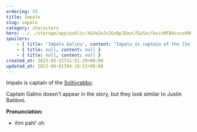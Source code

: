 ```yaml
---
ordering: 53
title: Impalo
slug: impalo
category: characters
hero: ../../storage/app/public/XGVe2wJz2GxQpJEmvLfGuSoifAxicNFB0cucaXNN.jpg
spoilers:
    - { title: 'Impalo Galino', content: "Impalo is captain of the [Soltivrabbo](/category/spaceships/soltivrabbo). They are noted for being assigned more jobs than usual on [Tessyas](/category/planets-cities/tessyas), so much so that they sparked a friendship with [Cat](/category/characters/cat).\r\n\r\nCaptain Galino doesn't truly appear in the story, only through references in Cat's notes that [Davi](/category/characters/davi) reads. However, [Mary](/category/characters/mary) observed a news broadcast while working at [Tahlia's](/category/characters/tahlia) shop. The report detailed the arrest of the Soltivrabbo's seven crew members for animal smuggling by [Admiral Telencia](/category/characters/rosh-telencia). She only noted the appearance of a person whose face she couldn't see, but did view a quick pan-across of the crew. This makes it likely that Mary saw Captain Galino, even if she wouldn't know of their significance. They look similar to Justin Baldoni.\r\n\r\n**Pronunciation:**\r\n- ihm pahl’ oh\r\n- gah lee’ no" }
    - { title: null, content: null }
    - { title: null, content: null }
created_at: 2023-05-21T21:51:20+00:00
updated_at: 2023-06-01T04:18:53+00:00
---
```

Impalo is captain of the [Soltivrabbo](/category/spaceships/soltivrabbo).

Captain Galino doesn't appear in the story, but they look similar to Justin Baldoni.

**Pronunciation:**
- ihm pahl’ oh